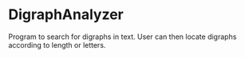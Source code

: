 # DigraphAnalyzer
Program to search for digraphs in text. User can then locate digraphs according to length or letters. 
